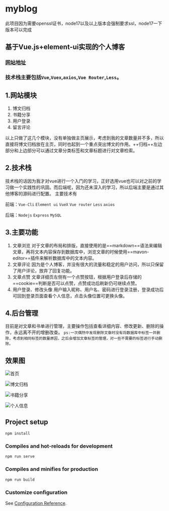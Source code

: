 # myblog

此项目因为需要openssl证书，node17以及以上版本会强制要求ssl，node17一下版本可以完成

## 基于Vue.js+element-ui实现的个人博客 
### [网站地址](http://www.lf-fish.co/)
### 技术栈主要包括```Vue```,```Vuex```,```axios```,```Vue Router```,```Less```。
## 1.网站模块
 1. 博文归档
 2. 书籍分享
 3. 用户登录 
 4. 留言评论

以上只做了这几个模块，没有单独做主页展示，考虑到我的文章数量并不多，所以直接将博文归档放在主页，同时也起到一个重点突出博文的作用。++归档++左边部分和上边部分可以通过文章分类标签和文章标题进行对文章检索。
## 2.技术栈
技术栈的话因为我才对vue进行一个入门的学习，正好选用vue也可以对之前的学习做一个实践性的巩固。而后端呢，因为还未深入的学习，所以后端主要是通过其他博客的源码进行配置。
主要技术有

前端：`Vue-Cli` `Element ui` `VueX` `Vue router` `Less` `axios`

后端：`Nodejs` `Express` `MySQL`
## 3.主要功能
1. 文章浏览
对于文章的布局和排版，直接使用的是==markdown==语法来编辑文章，再将文本内容保存到数据库中，浏览文章的时候使用==mavon-editor==插件来解析数据库中的文本内容。
2. 文章评论
因为是个人博客，并没有很大的流量和稳定的用户访问，所以只保留了用户评论，放弃了回复功能。
3. 文章点赞
文章详细页左侧有一个点赞按钮，根据用户登录后存储的==cookie==判断是否可以点赞，点赞成功后刷新仍可继续点赞。
4. 用户登录、修改头像
用户输入昵称、用户名、密码进行登录注册，登录成功后可回到登录页面查看个人信息，点击头像位置可更换头像。
## 4.后台管理
目前是对文章和书单进行管理，主要操作包括查看详细内容、修改更新、删除的操作，永远离不开的增删改查。
`ps:一次偶然中发现删除文章时没有将数据库中标签一并删除，考虑到相同标签的数量原因，之后会增加文章标签的管理，对一些不需要的标签进行手动删除。`

## 效果图
![首页](https://img-blog.csdnimg.cn/20210709124105754.png?x-oss-process=image/watermark,type_ZmFuZ3poZW5naGVpdGk,shadow_10,text_aHR0cHM6Ly9ibG9nLmNzZG4ubmV0L3dlaXhpbl80NjAxODcyNg==,size_16,color_FFFFFF,t_70#pic_center)

![博文归档](https://img-blog.csdnimg.cn/20210709124137700.png?x-oss-process=image/watermark,type_ZmFuZ3poZW5naGVpdGk,shadow_10,text_aHR0cHM6Ly9ibG9nLmNzZG4ubmV0L3dlaXhpbl80NjAxODcyNg==,size_16,color_FFFFFF,t_70#pic_center)

![书籍分享](https://img-blog.csdnimg.cn/20210709124214898.png?x-oss-process=image/watermark,type_ZmFuZ3poZW5naGVpdGk,shadow_10,text_aHR0cHM6Ly9ibG9nLmNzZG4ubmV0L3dlaXhpbl80NjAxODcyNg==,size_16,color_FFFFFF,t_70#pic_center)

![个人信息](https://img-blog.csdnimg.cn/2021070912422872.png?x-oss-process=image/watermark,type_ZmFuZ3poZW5naGVpdGk,shadow_10,text_aHR0cHM6Ly9ibG9nLmNzZG4ubmV0L3dlaXhpbl80NjAxODcyNg==,size_16,color_FFFFFF,t_70#pic_center)



## Project setup
```
npm install
```

### Compiles and hot-reloads for development
```
npm run serve
```

### Compiles and minifies for production
```
npm run build
```

### Customize configuration
See [Configuration Reference](https://cli.vuejs.org/config/).
